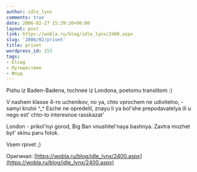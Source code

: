 ```yaml
---
author: idle_lynx
comments: true
date: 2006-02-27 15:39:20+00:00
layout: post
link: https://wobla.ru/blog/idle_lynx/2400.aspx
slug: '2006/02/privet'
title: privet
wordpress_id: 153
tags:
- Elsag
- Путешествие
- Флуд
---
```


Pishu iz Baden-Badena, tochnee iz Londona, poetomu translitom :)

V nashem klasse 4-ro uchenikov, no ya, chto vprochem ne udivitelno, - samyi krutoi ^_^ Esche ne opredelil, znayu li ya bol'she prepodavatelya ili u nego est' chto-to interesnoe rasskazat'

London - prikol'nyi gorod, Big Ban vnushitel'naya bashnya. Zavtra mozhet byt' skinu paru fotok.

Vsem rpivet ;)

Оригинал: [https://wobla.ru/blog/idle_lynx/2400.aspx](https://wobla.ru/blog/idle_lynx/2400.aspx)
